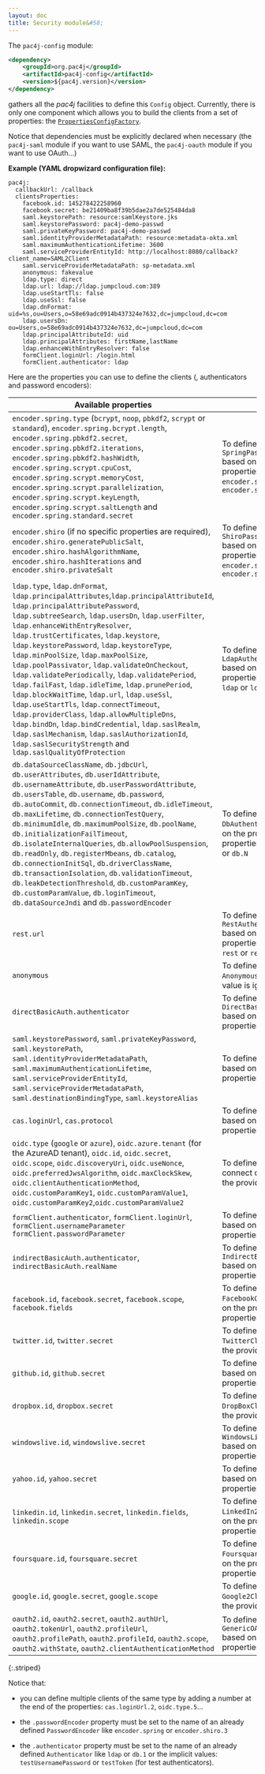 ```yaml
---
layout: doc
title: Security module&#58;
---
```


The `pac4j-config` module:

```xml
<dependency>
    <groupId>org.pac4j</groupId>
    <artifactId>pac4j-config</artifactId>
    <version>${pac4j.version}</version>
</dependency>
```

gathers all the *pac4j* facilities to define this `Config` object.
Currently, there is only one component which allows you to build the clients from a set of properties: the [`PropertiesConfigFactory`](https://github.com/pac4j/pac4j/blob/master/pac4j-config/src/main/java/org/pac4j/config/client/PropertiesConfigFactory.java).

<div class="warning"><i class="fa fa-exclamation-triangle fa-2x" aria-hidden="true"></i> Notice that dependencies must be explicitly declared when necessary (the <code>pac4j-saml</code> module if you want to use SAML, the <code>pac4j-oauth</code> module if you want to use OAuth...)</div>

**Example (YAML dropwizard configuration file):**

```properties
pac4j:
  callbackUrl: /callback
  clientsProperties:
    facebook.id: 145278422258960
    facebook.secret: be21409ba8f39b5dae2a7de525484da8
    saml.keystorePath: resource:samlKeystore.jks
    saml.keystorePassword: pac4j-demo-passwd
    saml.privateKeyPassword: pac4j-demo-passwd
    saml.identityProviderMetadataPath: resource:metadata-okta.xml
    saml.maximumAuthenticationLifetime: 3600
    saml.serviceProviderEntityId: http://localhost:8080/callback?client_name=SAML2Client
    saml.serviceProviderMetadataPath: sp-metadata.xml
    anonymous: fakevalue
    ldap.type: direct
    ldap.url: ldap://ldap.jumpcloud.com:389
    ldap.useStartTls: false
    ldap.useSsl: false
    ldap.dnFormat: uid=%s,ou=Users,o=58e69adc0914b437324e7632,dc=jumpcloud,dc=com
    ldap.usersDn: ou=Users,o=58e69adc0914b437324e7632,dc=jumpcloud,dc=com
    ldap.principalAttributeId: uid
    ldap.principalAttributes: firstName,lastName
    ldap.enhanceWithEntryResolver: false
    formClient.loginUrl: /login.html
    formClient.authenticator: ldap
```

Here are the properties you can use to define the clients (, authenticators and password encoders):

| Available properties | Usage |
|---------------|--------|
| `encoder.spring.type` (`bcrypt`, `noop`, `pbkdf2`, `scrypt` or `standard`), `encoder.spring.bcrypt.length`, `encoder.spring.pbkdf2.secret`, `encoder.spring.pbkdf2.iterations`, `encoder.spring.pbkdf2.hashWidth`, `encoder.spring.scrypt.cpuCost`, `encoder.spring.scrypt.memoryCost`, `encoder.spring.scrypt.parallelization`, `encoder.spring.scrypt.keyLength`, `encoder.spring.scrypt.saltLength` and `encoder.spring.standard.secret` | To define a `SpringPasswordEncoder` based on the provided properties and named `encoder.spring` or `encoder.spring.N` |
| `encoder.shiro` (if no specific properties are required), `encoder.shiro.generatePublicSalt`, `encoder.shiro.hashAlgorithmName`, `encoder.shiro.hashIterations` and `encoder.shiro.privateSalt` | To define a `ShiroPasswordEncoder` based on the provided properties and named `encoder.shiro` or `encoder.shiro.N` |
| `ldap.type`, `ldap.dnFormat`, `ldap.principalAttributes`,`ldap.principalAttributeId`, `ldap.principalAttributePassword`, `ldap.subtreeSearch`, `ldap.usersDn`, `ldap.userFilter`, `ldap.enhanceWithEntryResolver`, `ldap.trustCertificates`, `ldap.keystore`, `ldap.keystorePassword`, `ldap.keystoreType`, `ldap.minPoolSize`, `ldap.maxPoolSize`, `ldap.poolPassivator`, `ldap.validateOnCheckout`, `ldap.validatePeriodically`, `ldap.validatePeriod`, `ldap.failFast`, `ldap.idleTime`, `ldap.prunePeriod`, `ldap.blockWaitTime`, `ldap.url`, `ldap.useSsl`, `ldap.useStartTls`, `ldap.connectTimeout`, `ldap.providerClass`, `ldap.allowMultipleDns`, `ldap.bindDn`, `ldap.bindCredential`, `ldap.saslRealm`, `ldap.saslMechanism`, `ldap.saslAuthorizationId`, `ldap.saslSecurityStrength` and `ldap.saslQualityOfProtection` | To define a `LdapAuthenticator` based on the provided properties and named `ldap` or `ldap.N` |
| `db.dataSourceClassName`, `db.jdbcUrl`, `db.userAttributes`, `db.userIdAttribute`, `db.usernameAttribute`, `db.userPasswordAttribute`, `db.usersTable`, `db.username`, `db.password`, `db.autoCommit`, `db.connectionTimeout`, `db.idleTimeout`, `db.maxLifetime`, `db.connectionTestQuery`, `db.minimumIdle`, `db.maximumPoolSize`, `db.poolName`, `db.initializationFailTimeout`, `db.isolateInternalQueries`, `db.allowPoolSuspension`, `db.readOnly`, `db.registerMbeans`, `db.catalog`, `db.connectionInitSql`, `db.driverClassName`, `db.transactionIsolation`, `db.validationTimeout`, `db.leakDetectionThreshold`, `db.customParamKey`, `db.customParamValue`, `db.loginTimeout`, `db.dataSourceJndi` and `db.passwordEncoder` | To define a `DbAuthenticator` based on the provided properties and named `db` or `db.N` |
| `rest.url` | To define a `RestAuthenticator` based on the provided properties and named `rest` or `rest.N` |
| `anonymous` | To define the `AnonymousClient`, the value is ignored |
| `directBasicAuth.authenticator` | To define a `DirectBasicAuthClient` based on the provided properties |
| `saml.keystorePassword`, `saml.privateKeyPassword`, `saml.keystorePath`, `saml.identityProviderMetadataPath`, `saml.maximumAuthenticationLifetime`, `saml.serviceProviderEntityId`, `saml.serviceProviderMetadataPath`, `saml.destinationBindingType`, `saml.keystoreAlias` | To define a `SAML2Client` based on the provided properties |
| `cas.loginUrl`, `cas.protocol` | To define a `CasClient` based on the provided properties |
| `oidc.type` (`google` or `azure`), `oidc.azure.tenant` (for the AzureAD tenant), `oidc.id`, `oidc.secret`, `oidc.scope`, `oidc.discoveryUri`, `oidc.useNonce`, `oidc.preferredJwsAlgorithm`, `oidc.maxClockSkew`, `oidc.clientAuthenticationMethod`, `oidc.customParamKey1`, `oidc.customParamValue1`, `oidc.customParamKey2`,`oidc.customParamValue2` | To define an OpenID connect client based on the provided properties |
| `formClient.authenticator`, `formClient.loginUrl`, `formClient.usernameParameter` `formClient.passwordParameter` | To define a `FormClient` based on the provided properties |
| `indirectBasicAuth.authenticator`, `indirectBasicAuth.realName` | To define an `IndirectBasicAuthClient` based on the provided properties |
| `facebook.id`, `facebook.secret`, `facebook.scope`, `facebook.fields` | To define a `FacebookClient` based on the provided properties |
| `twitter.id`, `twitter.secret` | To define a `TwitterClient` based on the provided properties |
| `github.id`, `github.secret` | To define a `GitHubClient` based on the provided properties |
| `dropbox.id`, `dropbox.secret` | To define a `DropBoxClient` based on the provided properties |
| `windowslive.id`, `windowslive.secret` | To define a `WindowsLiveClient` based on the provided properties |
| `yahoo.id`, `yahoo.secret` | To define a `YahooClient` based on the provided properties |
| `linkedin.id`, `linkedin.secret`, `linkedin.fields`, `linkedin.scope` | To define a `LinkedIn2Client` based on the provided properties |
| `foursquare.id`, `foursquare.secret` | To define a `FoursquareClient` based on the provided properties |
| `google.id`, `google.secret`, `google.scope` | To define a `Google2Client` based on the provided properties |
| `oauth2.id`, `oauth2.secret`, `oauth2.authUrl`, `oauth2.tokenUrl`, `oauth2.profileUrl`, `oauth2.profilePath`, `oauth2.profileId`, `oauth2.scope`, `oauth2.withState`, `oauth2.clientAuthenticationMethod` |  To define a `GenericOAuth20Client` based on the provided properties |
{:.striped}

<p />

Notice that:

- you can define multiple clients of the same type by adding a number at the end of the properties: `cas.loginUrl.2`, `oidc.type.5`...

- the `.passwordEncoder` property must be set to the name of an already defined `PasswordEncoder` like `encoder.spring` or `encoder.shiro.3`

- the `.authenticator` property must be set to the name of an already defined `Authenticator` like `ldap` or `db.1` or the implicit values: `testUsernamePassword` or `testToken` (for test authenticators).
